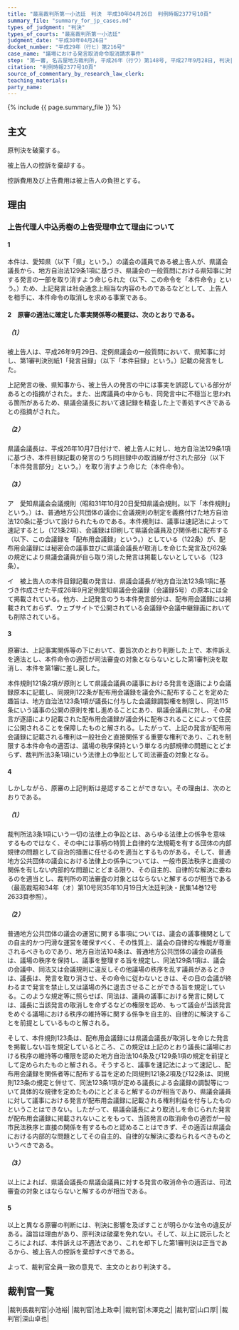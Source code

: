 ```yaml
---
title: "最高裁判所第一小法廷　判決　平成30年04月26日　判例時報2377号10頁"
summary_file: "summary_for_jp_cases.md"
types_of_judgment: "判決"
types_of_courts: "最高裁判所第一小法廷"
judgment_date: "平成30年04月26日"
docket_number: "平成29年（行ヒ）第216号"
case_name: "議場における発言取消命令取消請求事件"
step: "第一審, 名古屋地方裁判所, 平成26年（行ウ）第148号, 平成27年9月28日, 判決|控訴審, 名古屋高等裁判所, 平成27年（行コ）第53号, 平成29年2月2日, 判決"
citation: "判例時報2377号10頁"
source_of_commentary_by_research_law_clerk:
teaching_materials:
party_name:
---
```




{% include {{ page.summary_file }}  %}






## 主文



原判決を破棄する。

被上告人の控訴を棄却する。

控訴費用及び上告費用は被上告人の負担とする。





## 理由



### 上告代理人中込秀樹の上告受理申立て理由について

#### 1

本件は、愛知県（以下「県」という。）の議会の議員である被上告人が、県議会議長から、地方自治法129条1項に基づき、県議会の一般質問における県知事に対する発言の一部を取り消すよう命じられた（以下、この命令を「本件命令」という。）ため、上記発言は社会通念上相当な内容のものであるなどとして、上告人を相手に、本件命令の取消しを求める事案である。

#### 2　原審の適法に確定した事実関係等の概要は、次のとおりである。

##### （1）

被上告人は、平成26年9月29日、定例県議会の一般質問において、県知事に対し、第1審判決別紙1「発言目録」（以下「本件目録」という。）記載の発言をした。

上記発言の後、県知事から、被上告人の発言の中には事実を誤認している部分があるとの指摘がされた。また、出席議員の中からも、同発言中に不穏当と思われる箇所があるため、県議会議長において速記録を精査した上で善処すべきであるとの指摘がされた。

##### （2）

県議会議長は、平成26年10月7日付けで、被上告人に対し、地方自治法129条1項に基づき、本件目録記載の発言のうち同目録中の取消線が付された部分（以下「本件発言部分」という。）を取り消すよう命じた（本件命令）。

##### （3）

ア　愛知県議会会議規則（昭和31年10月20日愛知県議会規則。以下「本件規則」という。）は、普通地方公共団体の議会に会議規則の制定を義務付けた地方自治法120条に基づいて設けられたものである。本件規則は、議事は速記法によって速記するとし（121条2項）、会議録は印刷して県議会議員及び関係者に配布する（以下、この会議録を「配布用会議録」という。）としている（122条）が、配布用会議録には秘密会の議事並びに県議会議長が取消しを命じた発言及び62条の規定により県議会議員が自ら取り消した発言は掲載しないとしている（123条）。

イ　被上告人の本件目録記載の発言は、県議会議長が地方自治法123条1項に基づき作成させた平成26年9月定例愛知県議会会議録（会議録5号）の原本には全て掲載されている。他方、上記発言のうち本件発言部分は、配布用会議録には掲載されておらず、ウェブサイトで公開されている会議録や会議中継録画においても削除されている。

#### 3

原審は、上記事実関係等の下において、要旨次のとおり判断した上で、本件訴えを適法とし、本件命令の適否が司法審査の対象とならないとした第1審判決を取消し、本件を第1審に差し戻した。

本件規則121条2項が原則として県議会議員の議事における発言を逐語により会議録原本に記載し、同規則122条が配布用会議録を議会外に配布することを定めた趣旨は、地方自治法123条1項が議長に付与した会議録調製権を制限し、同法115条にいう議事の公開の原則を推し進めることにあり、県議会議員に対し、その発言が逐語により記載された配布用会議録が議会外に配布されることによって住民に公開されることを保障したものと解される。したがって、上記の発言が配布用会議録に記載される権利は一般社会と直接関係する重要な権利であり、これを制限する本件命令の適否は、議場の秩序保持という単なる内部規律の問題にとどまらず、裁判所法3条1項にいう法律上の争訟として司法審査の対象となる。

#### 4

しかしながら、原審の上記判断は是認することができない。その理由は、次のとおりである。

##### （1）

裁判所法3条1項にいう一切の法律上の争訟とは、あらゆる法律上の係争を意味するものではなく、その中には事柄の特質上自律的な法規範を有する団体の内部規律の問題として自治的措置に任せるのを適当とするものがある。そして、普通地方公共団体の議会における法律上の係争については、一般市民法秩序と直接の関係を有しない内部的な問題にとどまる限り、その自主的、自律的な解決に委ねるのを適当とし、裁判所の司法審査の対象とはならないと解するのが相当である（最高裁昭和34年（オ）第10号同35年10月19日大法廷判決・民集14巻12号2633頁参照）。

##### （2）

普通地方公共団体の議会の運営に関する事項については、議会の議事機関としての自主的かつ円滑な運営を確保すべく、その性質上、議会の自律的な権能が尊重されるべきものであり、地方自治法104条は、普通地方公共団体の議会の議長は、議場の秩序を保持し、議事を整理する旨を規定し、同法129条1項は、議会の会議中、同法又は会議規則に違反しその他議場の秩序を乱す議員があるときは、議長は、発言を取り消させ、その命令に従わないときは、その日の会議が終わるまで発言を禁止し又は議場の外に退去させることができる旨を規定している。このような規定等に照らせば、同法は、議員の議事における発言に関しては、議長に当該発言の取消しを命ずるなどの権限を認め、もって議会が当該発言をめぐる議場における秩序の維持等に関する係争を自主的、自律的に解決することを前提としているものと解される。

そして、本件規則123条は、配布用会議録には県議会議長が取消しを命じた発言を掲載しない旨を規定しているところ、この規定は上記のとおり議長に議場における秩序の維持等の権限を認めた地方自治法104条及び129条1項の規定を前提として定められたものと解される。そうすると、議事を速記法によって速記し、配布用会議録を関係者等に配布する旨を定めた同規則121条2項及び122条は、同規則123条の規定と併せて、同法123条1項が定める議長による会議録の調製等について具体的な規律を定めたものにとどまると解するのが相当であり、県議会議員に対して議事における発言が配布用会議録に記載される権利利益を付与したものということはできない。したがって、県議会議長により取消しを命じられた発言が配布用会議録に掲載されないことをもって、当該発言の取消命令の適否が一般市民法秩序と直接の関係を有するものと認めることはできず、その適否は県議会における内部的な問題としてその自主的、自律的な解決に委ねられるべきものというべきである。

##### （3）

以上によれば、県議会議長の県議会議員に対する発言の取消命令の適否は、司法審査の対象とはならないと解するのが相当である。

#### 5

以上と異なる原審の判断には、判決に影響を及ぼすことが明らかな法令の違反がある。論旨は理由があり、原判決は破棄を免れない。そして、以上に説示したところによれば、本件訴えは不適法であり、これを却下した第1審判決は正当であるから、被上告人の控訴を棄却すべきである。

よって、裁判官全員一致の意見で、主文のとおり判決する。

## 裁判官一覧

|裁判長裁判官|小池裕|
|裁判官|池上政幸|
|裁判官|木澤克之|
|裁判官|山口厚|
|裁判官|深山卓也|

